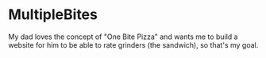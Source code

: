 # MultipleBites
My dad loves the concept of "One Bite Pizza" and wants me to build a website for him to be able to rate grinders (the sandwich), so that's my goal.
